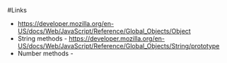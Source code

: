 #Links

 - https://developer.mozilla.org/en-US/docs/Web/JavaScript/Reference/Global_Objects/Object
 - String methods - https://developer.mozilla.org/en-US/docs/Web/JavaScript/Reference/Global_Objects/String/prototype
 - Number methods - 